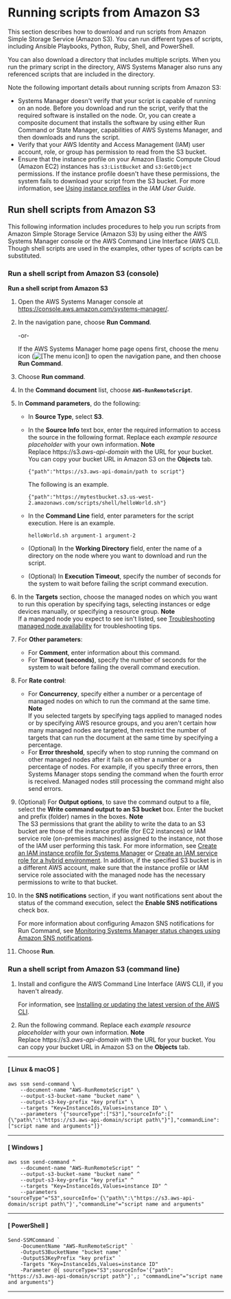 # Running scripts from Amazon S3<a name="integration-s3"></a>

This section describes how to download and run scripts from Amazon Simple Storage Service \(Amazon S3\)\. You can run different types of scripts, including Ansible Playbooks, Python, Ruby, Shell, and PowerShell\. 

You can also download a directory that includes multiple scripts\. When you run the primary script in the directory, AWS Systems Manager also runs any referenced scripts that are included in the directory\. 

Note the following important details about running scripts from Amazon S3:
+ Systems Manager doesn't verify that your script is capable of running on an node\. Before you download and run the script, verify that the required software is installed on the node\. Or, you can create a composite document that installs the software by using either Run Command or State Manager, capabilities of AWS Systems Manager, and then downloads and runs the script\.
+ Verify that your AWS Identity and Access Management \(IAM\) user account, role, or group has permission to read from the S3 bucket\.
+ Ensure that the instance profile on your Amazon Elastic Compute Cloud \(Amazon EC2\) instances has `s3:ListBucket` and `s3:GetObject` permissions\. If the instance profile doesn't have these permissions, the system fails to download your script from the S3 bucket\. For more information, see [Using instance profiles](https://docs.aws.amazon.com/IAM/latest/UserGuide/id_roles_use_switch-role-ec2_instance-profiles.html) in the *IAM User Guide*\. 

## Run shell scripts from Amazon S3<a name="integration-s3-shell"></a>

This following information includes procedures to help you run scripts from Amazon Simple Storage Service \(Amazon S3\) by using either the AWS Systems Manager console or the AWS Command Line Interface \(AWS CLI\)\. Though shell scripts are used in the examples, other types of scripts can be substituted\.

### Run a shell script from Amazon S3 \(console\)<a name="integration-s3-ruby-console"></a>

**Run a shell script from Amazon S3**

1. Open the AWS Systems Manager console at [https://console\.aws\.amazon\.com/systems\-manager/](https://console.aws.amazon.com/systems-manager/)\.

1. In the navigation pane, choose **Run Command**\.

   \-or\-

   If the AWS Systems Manager home page opens first, choose the menu icon \(![\[The menu icon\]](http://docs.aws.amazon.com/systems-manager/latest/userguide/images/menu-icon-small.png)\) to open the navigation pane, and then choose **Run Command**\.

1. Choose **Run command**\.

1. In the **Command document** list, choose **`AWS-RunRemoteScript`**\.

1. In **Command parameters**, do the following:
   + In **Source Type**, select **S3**\. 
   + In the **Source Info** text box, enter the required information to access the source in the following format\. Replace each *example resource placeholder* with your own information\.
**Note**  
Replace https://s3\.*aws\-api\-domain* with the URL for your bucket\. You can copy your bucket URL in Amazon S3 on the **Objects** tab\.

     ```
     {"path":"https://s3.aws-api-domain/path to script"}
     ```

     The following is an example\.

     ```
     {"path":"https://mytestbucket.s3.us-west-2.amazonaws.com/scripts/shell/helloWorld.sh"}
     ```
   + In the **Command Line** field, enter parameters for the script execution\. Here is an example\.

     ```
     helloWorld.sh argument-1 argument-2
     ```
   + \(Optional\) In the **Working Directory** field, enter the name of a directory on the node where you want to download and run the script\.
   + \(Optional\) In **Execution Timeout**, specify the number of seconds for the system to wait before failing the script command execution\. 

1. In the **Targets** section, choose the managed nodes on which you want to run this operation by specifying tags, selecting instances or edge devices manually, or specifying a resource group\.
**Note**  
If a managed node you expect to see isn't listed, see [Troubleshooting managed node availability](troubleshooting-managed-instances.md) for troubleshooting tips\.

1. For **Other parameters**:
   + For **Comment**, enter information about this command\.
   + For **Timeout \(seconds\)**, specify the number of seconds for the system to wait before failing the overall command execution\. 

1. For **Rate control**:
   + For **Concurrency**, specify either a number or a percentage of managed nodes on which to run the command at the same time\.
**Note**  
If you selected targets by specifying tags applied to managed nodes or by specifying AWS resource groups, and you aren't certain how many managed nodes are targeted, then restrict the number of targets that can run the document at the same time by specifying a percentage\.
   + For **Error threshold**, specify when to stop running the command on other managed nodes after it fails on either a number or a percentage of nodes\. For example, if you specify three errors, then Systems Manager stops sending the command when the fourth error is received\. Managed nodes still processing the command might also send errors\.

1. \(Optional\) For **Output options**, to save the command output to a file, select the **Write command output to an S3 bucket** box\. Enter the bucket and prefix \(folder\) names in the boxes\.
**Note**  
The S3 permissions that grant the ability to write the data to an S3 bucket are those of the instance profile \(for EC2 instances\) or IAM service role \(on\-premises machines\) assigned to the instance, not those of the IAM user performing this task\. For more information, see [Create an IAM instance profile for Systems Manager](setup-instance-profile.md) or [Create an IAM service role for a hybrid environment](sysman-service-role.md)\. In addition, if the specified S3 bucket is in a different AWS account, make sure that the instance profile or IAM service role associated with the managed node has the necessary permissions to write to that bucket\.

1. In the **SNS notifications** section, if you want notifications sent about the status of the command execution, select the **Enable SNS notifications** check box\.

   For more information about configuring Amazon SNS notifications for Run Command, see [Monitoring Systems Manager status changes using Amazon SNS notifications](monitoring-sns-notifications.md)\.

1. Choose **Run**\.

### Run a shell script from Amazon S3 \(command line\)<a name="integration-s3-shell-cli"></a>

1. Install and configure the AWS Command Line Interface \(AWS CLI\), if you haven't already\.

   For information, see [Installing or updating the latest version of the AWS CLI](https://docs.aws.amazon.com/cli/latest/userguide/getting-started-install.html)\.

1. Run the following command\. Replace each *example resource placeholder* with your own information\.
**Note**  
Replace https://s3\.*aws\-api\-domain* with the URL for your bucket\. You can copy your bucket URL in Amazon S3 on the **Objects** tab\.

------
#### [ Linux & macOS ]

   ```
   aws ssm send-command \
       --document-name "AWS-RunRemoteScript" \
       --output-s3-bucket-name "bucket name" \
       --output-s3-key-prefix "key prefix" \
       --targets "Key=InstanceIds,Values=instance ID" \
       --parameters '{"sourceType":["S3"],"sourceInfo":["{\"path\":\"https://s3.aws-api-domain/script path\"}"],"commandLine":["script name and arguments"]}'
   ```

------
#### [ Windows ]

   ```
   aws ssm send-command ^
       --document-name "AWS-RunRemoteScript" ^
       --output-s3-bucket-name "bucket name" ^
       --output-s3-key-prefix "key prefix" ^
       --targets "Key=InstanceIds,Values=instance ID" ^
       --parameters "sourceType"="S3",sourceInfo='{\"path\":\"https://s3.aws-api-domain/script path\"}',"commandLine"="script name and arguments"
   ```

------
#### [ PowerShell ]

   ```
   Send-SSMCommand `
       -DocumentName "AWS-RunRemoteScript" `
       -OutputS3BucketName "bucket name" `
       -OutputS3KeyPrefix "key prefix" `
       -Targets "Key=InstanceIds,Values=instance ID"
       -Parameter @{ sourceType="S3";sourceInfo='{"path": "https://s3.aws-api-domain/script path"}',; "commandLine"="script name and arguments"}
   ```

------